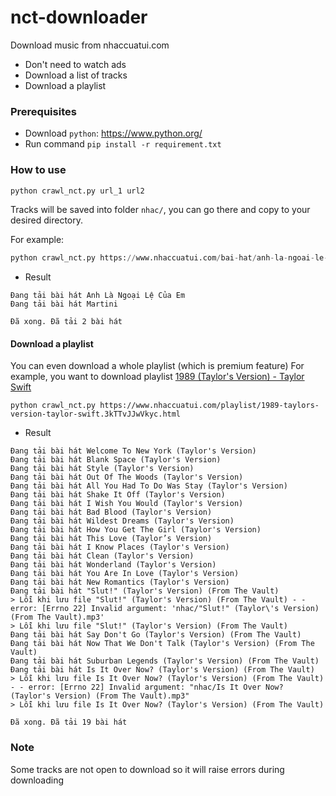 # nct-downloader

Download music from nhaccuatui.com
* Don't need to watch ads
* Download a list of tracks
* Download a playlist

### Prerequisites 
* Download `python`: https://www.python.org/
* Run command `pip install -r requirement.txt`

### How to use

```python
python crawl_nct.py url_1 url2
```
Tracks will be saved into folder `nhac/`, you can go there and copy to your desired directory.

For example:
```python
python crawl_nct.py https://www.nhaccuatui.com/bai-hat/anh-la-ngoai-le-cua-em-phuong-ly.0FMhI1yaOhGH.html https://www.nhaccuatui.com/bai-hat/martini-van-mai-huong.lCrctkQzaAMZ.html
```
* Result
```
Đang tải bài hát Anh Là Ngoại Lệ Của Em
Đang tải bài hát Martini

Đã xong. Đã tải 2 bài hát
```

#### Download a playlist
You can even download a whole playlist (which is premium feature)
For example, you want to download playlist [1989 (Taylor's Version) - Taylor Swift](https://www.nhaccuatui.com/playlist/1989-taylors-version-taylor-swift.3kTTvJJwVkyc.html)
```
python crawl_nct.py https://www.nhaccuatui.com/playlist/1989-taylors-version-taylor-swift.3kTTvJJwVkyc.html
```
* Result
```
Đang tải bài hát Welcome To New York (Taylor's Version)
Đang tải bài hát Blank Space (Taylor's Version)
Đang tải bài hát Style (Taylor's Version)
Đang tải bài hát Out Of The Woods (Taylor's Version)
Đang tải bài hát All You Had To Do Was Stay (Taylor's Version)
Đang tải bài hát Shake It Off (Taylor's Version)
Đang tải bài hát I Wish You Would (Taylor's Version)
Đang tải bài hát Bad Blood (Taylor's Version)
Đang tải bài hát Wildest Dreams (Taylor's Version)
Đang tải bài hát How You Get The Girl (Taylor's Version)
Đang tải bài hát This Love (Taylor’s Version)
Đang tải bài hát I Know Places (Taylor's Version)
Đang tải bài hát Clean (Taylor's Version)
Đang tải bài hát Wonderland (Taylor's Version)
Đang tải bài hát You Are In Love (Taylor's Version)
Đang tải bài hát New Romantics (Taylor's Version)
Đang tải bài hát "Slut!" (Taylor's Version) (From The Vault)
> Lỗi khi lưu file "Slut!" (Taylor's Version) (From The Vault) - - error: [Errno 22] Invalid argument: 'nhac/"Slut!" (Taylor\'s Version) (From The Vault).mp3'
> Lỗi khi lưu file "Slut!" (Taylor's Version) (From The Vault)
Đang tải bài hát Say Don't Go (Taylor's Version) (From The Vault)
Đang tải bài hát Now That We Don't Talk (Taylor's Version) (From The Vault)
Đang tải bài hát Suburban Legends (Taylor's Version) (From The Vault)
Đang tải bài hát Is It Over Now? (Taylor's Version) (From The Vault)
> Lỗi khi lưu file Is It Over Now? (Taylor's Version) (From The Vault) - - error: [Errno 22] Invalid argument: "nhac/Is It Over Now? (Taylor's Version) (From The Vault).mp3"
> Lỗi khi lưu file Is It Over Now? (Taylor's Version) (From The Vault)

Đã xong. Đã tải 19 bài hát
```

### Note
Some tracks are not open to download so it will raise errors during downloading
